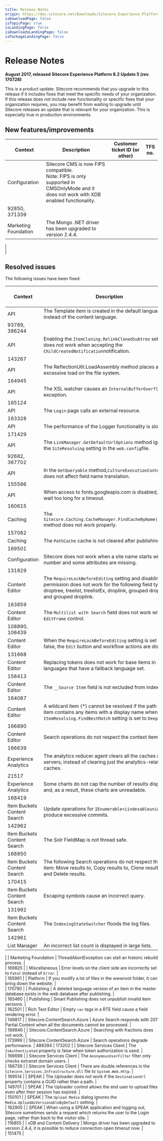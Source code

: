 ```yaml
---
title: Release Notes
origin: https://dev.sitecore.net/Downloads/Sitecore_Experience_Platform/82/Sitecore_Experience_Platform_82_Update5/Release_Notes
isDownloadPage: false
isTopicPage: true
isLandingPage: false
isDownloadsLandingPage: false
isPackageLandingPage: false
---
```


# Release Notes

**August 2017, released Sitecore Experience Platform 8.2 Update 5 (rev. 170728)**

This is a product update. Sitecore recommends that you upgrade to this release if it includes fixes that meet the specific needs of your organization. If this release does not include new functionality or specific fixes that your organization requires, you may benefit from waiting to upgrade until Sitecore releases an update that is relevant for your organization. This is especially true in production environments.

## New features/improvements

 | Context | Description | Customer ticket ID (or other) | TFS no. |
 | --- | --- | --- | --- |
 | Configuration | ​Sitecore CMS​ is now FIPS compatible.​  <br />Note: FIPS is only supported in CMSOnlyMode and it does not work with XDB enabled functionality. |   
 | 92850, 371339 |
 | Marketing Foundation | The Mongo .NET driver has been upgraded to version 2.4.4. |   
 |   
 |

## Resolved issues

The following issues have been fixed:

 | Context | Description | Customer ticket ID (or other) | TFS no. |
 | --- | --- | --- | --- |
 | API | ​​​The Template item is created in the default language instead of the content language.​ |   
 | 93789, 386244 |
 | API | ​Enabling the `ItemCloning.RelinkClonedSubtree` setting does not ​​work when accepting the `ChildCreatedNotification` ​notification.​​ |   
 | 143267 |
 | API | ​The ReflectionUtil.LoadAssembly method places an excessive load on the file system.​​ |   
 | 164945 |
 | API | ​The XSL watcher causes an ​​`InternalBufferOverflow` ​exception. |   
 | 165124 |
 | API | The ​`Login` page calls an external resource.​ |   
 | 163328 |
 | API | ​The performance of the Logger functionality is slow. |   
 | 171429 |
 | API | The ​`LinkManager.GetDefaultUrlOptions` method ignores the `SiteResolving` setting in the `web.config`​ file. |   
 | 92682, 367702 |
 | API | In the `GetQueryable` method, ​`CultureExecutionContext` does not affect field name translation. ​ |   
 | 155596 |
 | API | When access to fonts.googleapis.com is disabled, users wait too long for a timeout. |   
 | 160615 |
 | Caching | ​The `Sitecore.Caching.CacheManager.FindCacheByName(string)` method does not work properly.​ |   
 | 157082 |
 | Caching | The `​​PathCache` cache is no​t cleared after publishing​. |   
 | 169501 |
 | Configuration | ​Sitecore does not work when a site name starts with a number and some attributes are missing. ​ |   
 | 131829 |
 | Content Editor | ​The `RequireLockBeforeEditing` setting and disabling write permission does not work for the following field types: droptree, treelist, treelistEx, droplink, grouped droplist, and grouped droplink. |   
 | 163859 |
 | Content Editor | The `Multilist with Search` field does not work with the `EditFrame` control. ​ |   
 | 108890, 106439 |
 | Content Editor | ​When the `RequireLockBeforeEditing` setting is set to false, the `Edit` button and workflow actions are disabled. |   
 | 131668 |
 | Content Editor | ​Replacing tokens does not work for base items in languages that have a fallback language set​.​ |   
 | 158413 |
 | Content Editor | ​The `__Source Item` field is not excluded from indexing. ​ |   
 | 164087 |
 | Content Editor | ​A wildcard item (*) cannot be resolved if the path to the item contains any items with a display name when the `ItemResolving.FindBestMatch` setting is set to `DeepScan`. |   
 | 166890 |
 | Content Editor | ​Search operations do not respect the context item. ​ |   
 | 166639 |
 | Experience Analytics | The analytics reducer agent clears all the caches on the servers, instead of clearing just the analytics-related caches.​ |   
 | 21517 |
 | Experience Analytics | ​Some charts do not cap the number of results displayed and, as a result, these charts are unreadable. |   
 | 168419 |
 | Item Buckets Content Search | Update operations for `IEnumerable<iindexableuniqueid>` produce excessive commits.​​​​​​​​ |   
 | 142962 |
 | Item Buckets Content Search | ​​The Solr FieldMap is not thread safe.​​ |   
 | 168850 |
 | Item Buckets Content Search | ​The following Search operations do not respect the start item: Move results to, Copy results to, Clone results to, and Delete results. |   
 | 170415 |
 | Item Buckets Content Search | Escaping ​​symbols cause an incorrect query.​ |   
 | 131992 |
 | Item Buckets Content Search | The ​​​`IndexingStateSwitcher` floods the​​ log files​.​​ |   
 | 142961 |
 | List Manager | ​​An incorrect list count is displayed in large lists. | 173622 |   
 |
 | Marketing Foundation | ThreadAbortException can stall an historic rebuild process.​ |   
 | 169825 |
 | Miscellaneous | ​​​Error levels on the client side are incorrectly set to `Fatal` instead of `Error`. |   
 | 165961 |
 | Platform | ​​​If you modify a lot of files in the wwwroot folder, it can bring down the website. |   
 | 170790 |
 | Publishing | ​A deleted language version of an item in the master database exists in the web database after publishing.​ |   
 | 165460 |
 | Publishing | ​Smart Publishing does not unpublish invalid item versions.​ |   
 | 162501 |
 | Rich Text Editor | ​Empty `<a>` tags in a RTE field cause a field rendering error. |   
 | 149817 |
 | Sitecore.ContentSearch.Azure | ​Azure Search responds with 207 Partial Content when all the documents cannot be processed​. |   
 | 169846 |
 | Sitecore.ContentSearch.Azure | ​Searching with fractions does not work. |   
 | 173999 |
 | Sitecore.ContentSearch.Azure | ​Search operations degrade performance. | 488394 | 173202 |
 | Sitecore Services Client | ​The `IsAuthenticated` property is false when token authorization is used​. |   
 | 166698 |
 | Sitecore Services Client | The `AnonymousUserFilter` filter only checks extranet domain users. |   
 | 166739 |
 | Sitecore Services Client | ​​There are double references in the `Sitecore.Services.Infrastructure.dll` file to `System.Web.Http`.​​ |   
 | 169514 |
 | SPEAK | ​The Uploader does not work if the `DestinationUrl` property contains a GUID rather than a path. |   
 | 149701 |
 | SPEAK | ​The Uploader control allows the end user to upload files even after their session has expired. |   
 | 150101 |
 | SPEAK | ​The `Upload Media` dialog ignores the `Media.UploadAsVersionableByDefault` setting. |   
 | 162905 |
 | SPEAK | ​When using a SPEAK application and logging out, Sitecore sometimes sends a request which returns the user to the Login page, rather than back to the visitor site. |   
 | 116855 |
 | xDB and Content Delivery | Mongo driver has been upgraded to version 2.4.4, it is possible to reduce connection open timeout now. |   
 | 151475 |
